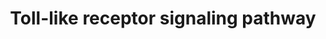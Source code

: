 ---
annotations:
- id: PW:0000003
  parent: signaling pathway
  type: Pathway Ontology
  value: signaling pathway
- id: PW:0000814
  parent: signaling pathway
  type: Pathway Ontology
  value: Toll-like receptor signaling pathway
- id: PW:0000650
  parent: signaling pathway
  type: Pathway Ontology
  value: signaling pathway pertinent to development
authors:
- MaintBot
- Veneman
- MirellaKalafati
- Eweitz
citedin:
- link: PMC5727169
  title: 'Heart Failure Phenotypes Induced by Knockdown of DAPIT in Zebrafish: A New
    Insight into Mechanism of Dilated Cardiomyopathy (2017)'
description: ''
last-edited: 2021-06-03
organisms:
- Danio rerio
redirect_from:
- /index.php/Pathway:WP1384
- /instance/WP1384
- /instance/WP1384_r118905
revision: r118905
schema-jsonld:
- '@context': https://schema.org/
  '@id': https://wikipathways.github.io/pathways/WP1384.html
  '@type': Dataset
  creator:
    '@type': Organization
    name: WikiPathways
  description: ''
  keywords:
  - CD40
  - IKBKE
  - IL12A
  - IL1B
  - IRF5
  - LOC100004036
  - LOC100149273
  - LOC557176
  - LOC560549
  - LOC560913
  - LOC561737
  - LOC563727
  - LOC792354
  - Lepb
  - MAP3K7IP2
  - MAPK12
  - NFKB1
  - SPP1
  - TLR1
  - TLR3
  - TLR5a
  - TLR5b
  - akt2
  - casp8
  - chuk
  - fadd
  - fos
  - ikbkb
  - ikbkg
  - im:7136778
  - irak1
  - irak4
  - irf3
  - irf7
  - jun
  - map2k1
  - map2k6
  - map3k7
  - map3k7ip1
  - mapk1
  - mapk10
  - mapk14a
  - mapk3
  - myd88
  - nfkb2
  - pik3cd
  - pik3r2
  - pik3r3
  - rac1
  - rela
  - ripk1l
  - stat1a
  - tbk1
  - ticam1
  - tirap
  - tlr1
  - tlr2
  - tlr7
  - tlr8a
  - tlr9
  - tnfa
  - tnfb
  - tollip
  - traf3
  - traf6
  - wu:fb92a07
  - zgc:172209
  - zgc:172250
  - zgc:194486
  - zgc:77033
  - zgc:86905
  license: CC0
  name: Toll-like receptor signaling pathway
seo: CreativeWork
title: Toll-like receptor signaling pathway
wpid: WP1384
---